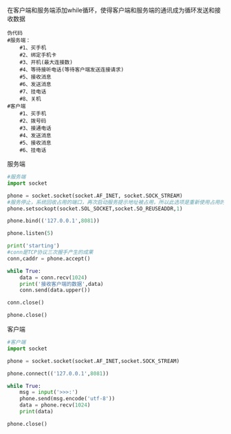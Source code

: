 在客户端和服务端添加while循环，使得客户端和服务端的通讯成为循环发送和接收数据

    伪代码
    #服务端：
        #1、买手机
        #2、绑定手机卡
        #3、开机(最大连接数)
        #4、等待接听电话(等待客户端发送连接请求)
        #5、接收消息
        #6、发送消息
        #7、挂电话
        #8、关机
    #客户端
    	#1、买手机
        #2、拨号码
        #3、接通电话
        #4、发送消息
        #5、接收消息
        #6、挂电话

服务端

```python
#服务端
import socket

phone = socket.socket(socket.AF_INET, socket.SOCK_STREAM)
#服务停止，系统回收占用的端口，再次启动服务提示地址被占用，所以此选项是重新使用占用的端口地址
phone.setsockopt(socket.SOL_SOCKET,socket.SO_REUSEADDR,1)

phone.bind(('127.0.0.1',8081))

phone.listen(5)

print('starting')
#conn是TCP协议三次握手产生的成果
conn,caddr = phone.accept()

while True:
    data = conn.recv(1024)
    print('接收客户端的数据',data)
    conn.send(data.upper())

conn.close()

phone.close()
```

客户端

```python
#客户端
import socket

phone = socket.socket(socket.AF_INET,socket.SOCK_STREAM)

phone.connect(('127.0.0.1',8081))

while True:
    msg = input('>>>:')
    phone.send(msg.encode('utf-8'))
    data = phone.recv(1024)
    print(data)

phone.close()
```